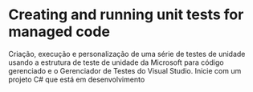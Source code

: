 # Creating and running unit tests for managed code

Criação, execução e personalização de uma série de testes de unidade usando a estrutura de teste de unidade da Microsoft para código gerenciado e o Gerenciador de Testes do Visual Studio. Inicie com um projeto C# que está em desenvolvimento

